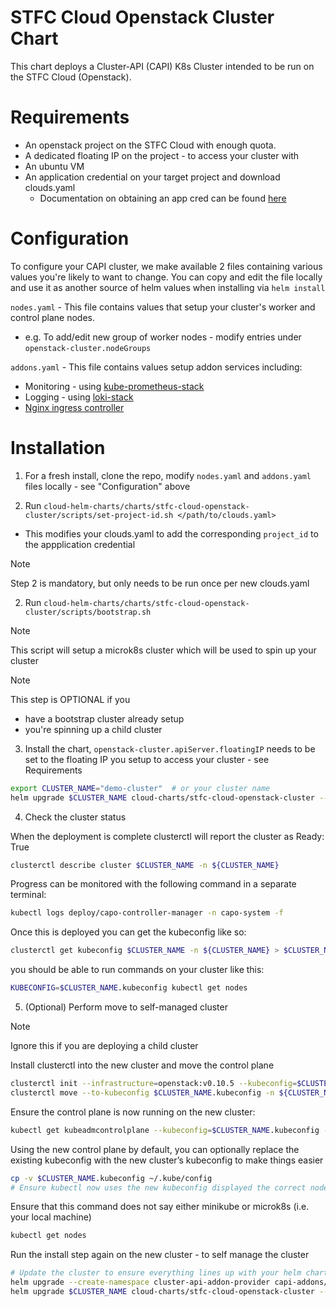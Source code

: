 # STFC Cloud Openstack Cluster Chart

This chart deploys a Cluster-API (CAPI) K8s Cluster intended to be run on the STFC Cloud (Openstack). 

# Requirements 

- An openstack project on the STFC Cloud with enough quota.
- A dedicated floating IP on the project - to access your cluster with
- An ubuntu VM 
- An application credential on your target project and download clouds.yaml
  - Documentation on obtaining an app cred can be found [here](https://stfc.atlassian.net/wiki/spaces/SC/pages/357564539/Application+credentials) 

# Configuration

To configure your CAPI cluster, we make available 2 files containing various values you're likely to want to change.
You can copy and edit the file locally and use it as another source of helm values when installing via `helm install`

`nodes.yaml` - This file contains values that setup your cluster's worker and control plane nodes.
- e.g. To add/edit new group of worker nodes - modify entries under `openstack-cluster.nodeGroups` 

`addons.yaml` - This file contains values setup addon services including: 
  - Monitoring - using [kube-prometheus-stack](https://github.com/prometheus-community/helm-charts/blob/main/charts/kube-prometheus-stack/values.yaml)
  - Logging - using [loki-stack](https://github.com/grafana/helm-charts/blob/main/charts/loki-stack/values.yaml)
  - [Nginx ingress controller](https://github.com/kubernetes/ingress-nginx/blob/main/charts/ingress-nginx/values.yaml)


# Installation

1. For a fresh install, clone the repo, modify `nodes.yaml` and `addons.yaml` files locally - see "Configuration" above

2. Run `cloud-helm-charts/charts/stfc-cloud-openstack-cluster/scripts/set-project-id.sh </path/to/clouds.yaml>`
- This modifies your clouds.yaml to add the corresponding `project_id` to the appplication credential

> [!NOTE] 
> Step 2 is mandatory, but only needs to be run once per new clouds.yaml


2. Run `cloud-helm-charts/charts/stfc-cloud-openstack-cluster/scripts/bootstrap.sh`

> [!NOTE]
> This script will setup a microk8s cluster which will be used to spin up your cluster 

> [!NOTE]
> This step is OPTIONAL if you 
>   - have a bootstrap cluster already setup
>   - you're spinning up a child cluster

3. Install the chart, `openstack-cluster.apiServer.floatingIP` needs to be set to the floating IP you setup to access your cluster - see Requirements

```bash
export CLUSTER_NAME="demo-cluster"  # or your cluster name
helm upgrade $CLUSTER_NAME cloud-charts/stfc-cloud-openstack-cluster --install -f values.yaml -f addons.yaml -f nodes.yaml -f /path/to/clouds.yaml --set openstack-cluster.apiServer.floatingIP=130.246.xxx.xxx --set openstack-cluster.cloudCredentialsSecretName=${CLUSTER_NAME}-cloud-credentials -n ${CLUSTER_NAME}
```

4. Check the cluster status

When the deployment is complete clusterctl will report the cluster as Ready: True

```bash
clusterctl describe cluster $CLUSTER_NAME -n ${CLUSTER_NAME}
```

Progress can be monitored with the following command in a separate terminal:

```bash
kubectl logs deploy/capo-controller-manager -n capo-system -f
```

Once this is deployed you can get the kubeconfig like so:

```bash
clusterctl get kubeconfig $CLUSTER_NAME -n ${CLUSTER_NAME} > $CLUSTER_NAME.kubeconfig
```

you should be able to run commands on your cluster like this:
```bash
KUBECONFIG=$CLUSTER_NAME.kubeconfig kubectl get nodes
```

5. (Optional) Perform move to self-managed cluster

> [!NOTE]
> Ignore this if you are deploying a child cluster

Install clusterctl into the new cluster and move the control plane
```bash
clusterctl init --infrastructure=openstack:v0.10.5 --kubeconfig=$CLUSTER_NAME.kubeconfig
clusterctl move --to-kubeconfig $CLUSTER_NAME.kubeconfig -n ${CLUSTER_NAME}
```
 
Ensure the control plane is now running on the new cluster:

```bash
kubectl get kubeadmcontrolplane --kubeconfig=$CLUSTER_NAME.kubeconfig -n ${CLUSTER_NAME}
```

Using the new control plane by default, 
you can optionally replace the existing kubeconfig with the new cluster’s kubeconfig to make things easier

```bash
cp -v $CLUSTER_NAME.kubeconfig ~/.kube/config
# Ensure kubectl now uses the new kubeconfig displayed the correct nodes:
```

Ensure that this command does not say either minikube or microk8s (i.e. your local machine)
```bash
kubectl get nodes
```

Run the install step again on the new cluster - to self manage the cluster
```bash
# Update the cluster to ensure everything lines up with your helm chart
helm upgrade --create-namespace cluster-api-addon-provider capi-addons/cluster-api-addon-provider --install --wait --version 0.7.0 -n capi-addon-system
helm upgrade $CLUSTER_NAME cloud-charts/stfc-cloud-openstack-cluster --install -f values.yaml -f addons.yaml -f nodes.yaml -f /path/to/clouds.yaml --set openstack-cluster.apiServer.floatingIP=130.246.xxx.xxx --set openstack-cluster.cloudCredentialsSecretName=${CLUSTER_NAME}-cloud-credentials -n ${CLUSTER_NAME}3
```